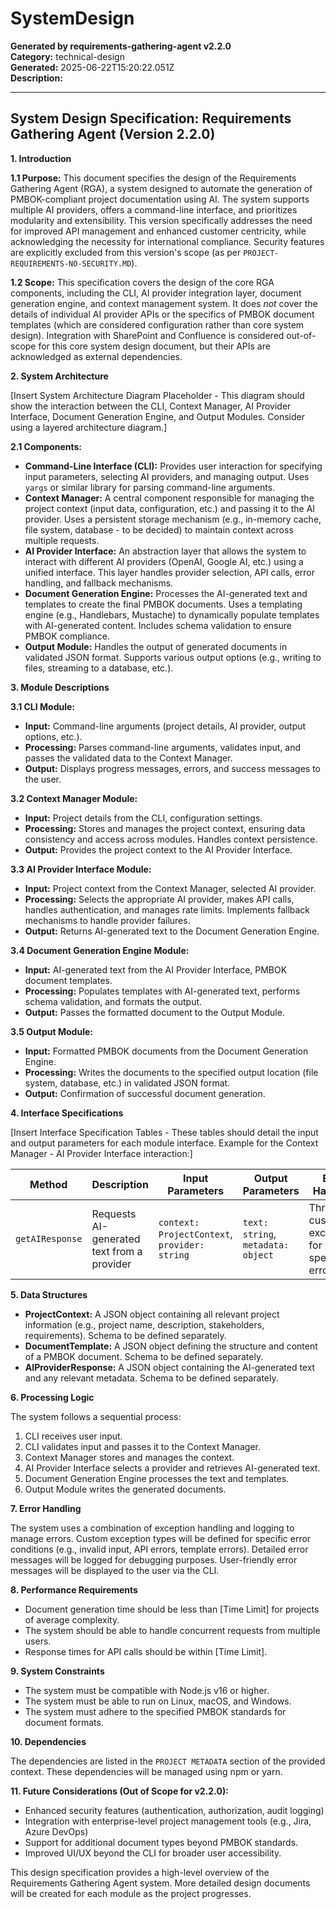 # SystemDesign

**Generated by requirements-gathering-agent v2.2.0**  
**Category:** technical-design  
**Generated:** 2025-06-22T15:20:22.051Z  
**Description:** 

---

## System Design Specification: Requirements Gathering Agent (Version 2.2.0)

**1. Introduction**

**1.1 Purpose:** This document specifies the design of the Requirements Gathering Agent (RGA), a system designed to automate the generation of PMBOK-compliant project documentation using AI. The system supports multiple AI providers, offers a command-line interface, and prioritizes modularity and extensibility.  This version specifically addresses the need for improved API management and enhanced customer centricity, while acknowledging the necessity for international compliance.  Security features are explicitly excluded from this version's scope (as per `PROJECT-REQUIREMENTS-NO-SECURITY.MD`).

**1.2 Scope:** This specification covers the design of the core RGA components, including the CLI, AI provider integration layer, document generation engine, and context management system.  It does *not* cover the details of individual AI provider APIs or the specifics of PMBOK document templates (which are considered configuration rather than core system design).  Integration with SharePoint and Confluence is considered out-of-scope for this core system design document, but their APIs are acknowledged as external dependencies.

**2. System Architecture**

[Insert System Architecture Diagram Placeholder -  This diagram should show the interaction between the CLI, Context Manager, AI Provider Interface, Document Generation Engine, and Output Modules.  Consider using a layered architecture diagram.]

**2.1 Components:**

* **Command-Line Interface (CLI):** Provides user interaction for specifying input parameters, selecting AI providers, and managing output.  Uses `yargs` or similar library for parsing command-line arguments.
* **Context Manager:**  A central component responsible for managing the project context (input data, configuration, etc.) and passing it to the AI provider.  Uses a persistent storage mechanism (e.g., in-memory cache, file system, database - to be decided) to maintain context across multiple requests.
* **AI Provider Interface:**  An abstraction layer that allows the system to interact with different AI providers (OpenAI, Google AI, etc.) using a unified interface.  This layer handles provider selection, API calls, error handling, and fallback mechanisms.
* **Document Generation Engine:** Processes the AI-generated text and templates to create the final PMBOK documents.  Uses a templating engine (e.g., Handlebars, Mustache) to dynamically populate templates with AI-generated content.  Includes schema validation to ensure PMBOK compliance.
* **Output Module:**  Handles the output of generated documents in validated JSON format.  Supports various output options (e.g., writing to files, streaming to a database, etc.).

**3. Module Descriptions**

**3.1 CLI Module:**

* **Input:** Command-line arguments (project details, AI provider, output options, etc.).
* **Processing:** Parses command-line arguments, validates input, and passes the validated data to the Context Manager.
* **Output:** Displays progress messages, errors, and success messages to the user.

**3.2 Context Manager Module:**

* **Input:** Project details from the CLI, configuration settings.
* **Processing:** Stores and manages the project context, ensuring data consistency and access across modules.  Handles context persistence.
* **Output:** Provides the project context to the AI Provider Interface.

**3.3 AI Provider Interface Module:**

* **Input:** Project context from the Context Manager, selected AI provider.
* **Processing:**  Selects the appropriate AI provider, makes API calls, handles authentication, and manages rate limits. Implements fallback mechanisms to handle provider failures.
* **Output:** Returns AI-generated text to the Document Generation Engine.

**3.4 Document Generation Engine Module:**

* **Input:** AI-generated text from the AI Provider Interface, PMBOK document templates.
* **Processing:**  Populates templates with AI-generated text, performs schema validation, and formats the output.
* **Output:** Passes the formatted document to the Output Module.

**3.5 Output Module:**

* **Input:** Formatted PMBOK documents from the Document Generation Engine.
* **Processing:**  Writes the documents to the specified output location (file system, database, etc.) in validated JSON format.
* **Output:** Confirmation of successful document generation.

**4. Interface Specifications**

[Insert Interface Specification Tables - These tables should detail the input and output parameters for each module interface.  Example for the Context Manager - AI Provider Interface interaction:]

| Method | Description                                      | Input Parameters                               | Output Parameters                     | Error Handling                               |
|--------|--------------------------------------------------|---------------------------------------------|-----------------------------------------|-------------------------------------------|
| `getAIResponse` | Requests AI-generated text from a provider | `context: ProjectContext`, `provider: string` | `text: string`, `metadata: object`       | Throws custom exceptions for specific errors |


**5. Data Structures**

* **ProjectContext:**  A JSON object containing all relevant project information (e.g., project name, description, stakeholders, requirements).  Schema to be defined separately.
* **DocumentTemplate:** A JSON object defining the structure and content of a PMBOK document.  Schema to be defined separately.
* **AIProviderResponse:** A JSON object containing the AI-generated text and any relevant metadata.  Schema to be defined separately.

**6. Processing Logic**

The system follows a sequential process:

1. CLI receives user input.
2. CLI validates input and passes it to the Context Manager.
3. Context Manager stores and manages the context.
4. AI Provider Interface selects a provider and retrieves AI-generated text.
5. Document Generation Engine processes the text and templates.
6. Output Module writes the generated documents.

**7. Error Handling**

The system uses a combination of exception handling and logging to manage errors.  Custom exception types will be defined for specific error conditions (e.g., invalid input, API errors, template errors).  Detailed error messages will be logged for debugging purposes.  User-friendly error messages will be displayed to the user via the CLI.

**8. Performance Requirements**

* Document generation time should be less than [Time Limit] for projects of average complexity.
* The system should be able to handle concurrent requests from multiple users.
* Response times for API calls should be within [Time Limit].

**9. System Constraints**

* The system must be compatible with Node.js v16 or higher.
* The system must be able to run on Linux, macOS, and Windows.
* The system must adhere to the specified PMBOK standards for document formats.

**10. Dependencies**

The dependencies are listed in the `PROJECT METADATA` section of the provided context.  These dependencies will be managed using npm or yarn.


**11. Future Considerations (Out of Scope for v2.2.0):**

* Enhanced security features (authentication, authorization, audit logging)
* Integration with enterprise-level project management tools (e.g., Jira, Azure DevOps)
* Support for additional document types beyond PMBOK standards.
* Improved UI/UX beyond the CLI for broader user accessibility.


This design specification provides a high-level overview of the Requirements Gathering Agent system.  More detailed design documents will be created for each module as the project progresses.
